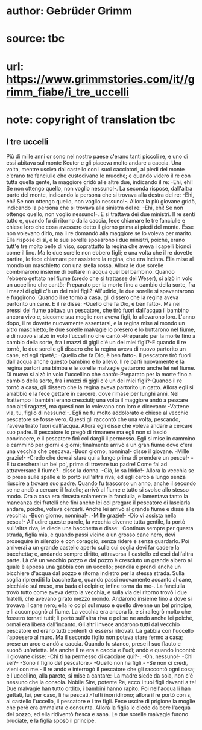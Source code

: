 # author: Gebrüder Grimm
# source: tbc
# url: https://www.grimmstories.com/it//grimm_fiabe/i_tre_uccelli
# note: copyright of translation tbc

## I tre uccelli 

Più di mille anni or sono nel nostro paese c'erano tanti piccoli re, e
uno di essi abitava sul monte Keuter e gli piaceva molto andare a
caccia. Una volta, mentre usciva dal castello con i suoi cacciatori, ai
piedi del monte c'erano tre fanciulle che custodivano le mucche; e
quando videro il re con tutta quella gente, la maggiore gridò alle altre
due, indicando il re: -Ehi, ehi! Se non ottengo quello, non voglio
nessuno!-. La seconda rispose, dall'altra parte del monte, indicando la
persona che si trovava alla destra del re: -Ehi, ehi! Se non ottengo
quello, non voglio nessuno!-. Allora la più giovane gridò, indicando la
persona che si trovava alla sinistra del re: -Ehi, ehi! Se non ottengo
quello, non voglio nessuno!-. E si trattava dei due ministri. Il re
sentì tutto e, quando fu di ritorno dalla caccia, fece chiamare le tre
fanciulle e chiese loro che cosa avessero detto il giorno prima ai piedi
del monte. Esse non volevano dirlo, ma il re domandò alla maggiore se lo
voleva per marito. Ella rispose di sì, e le sue sorelle sposarono i due
ministri, poiché‚ erano tutt'e tre molto belle di viso, soprattutto la
regina che aveva i capelli biondi come il lino. Ma le due sorelle non
ebbero figli; e una volta che il re dovette partire, le fece chiamare
per assistere la regina, che era incinta. Ella mise al mondo un
maschietto con una stella rossa. Allora le due sorelle combinarono
insieme di buttare in acqua quel bel bambino. Quando l'ebbero gettato
nel fiume (credo che si trattasse del Weser), si alzò in volo un
uccellino che cantò:-Preparato per la morte fino a cambio della sorte,
fra i mazzi di gigli c'è un dei miei figli?-All'udirlo, le due sorelle
si spaventarono e fuggirono. Quando il re tornò a casa, gli dissero che
la regina aveva partorito un cane. E il re disse: -Quello che fa Dio, è
ben fatto-. Ma nei pressi del fiume abitava un pescatore, che tirò fuori
dall'acqua il bambino ancora vivo e, siccome sua moglie non aveva
figli, lo allevarono loro. L'anno dopo, il re dovette nuovamente
assentarsi, e la regina mise al mondo un altro maschietto; le due
sorelle malvagie lo presero e lo buttarono nel fiume, e di nuovo si alzò
in volo l'uccellino che cantò:-Preparato per la morte fino a cambio
della sorte, fra i mazzi di gigli c'è un dei miei figli?-E quando il re
tornò, le due sorelle gli dissero che la regina aveva di nuovo partorito
un cane, ed egli ripeté‚: -Quello che fa Dio, è ben fatto-. Il pescatore
tirò fuori dall'acqua anche questo bambino e lo allevò. Il re partì
nuovamente e la regina partorì una bimba e le sorelle malvagie gettarono
anche lei nel fiume. Di nuovo si alzò in volo l'uccellino che
cantò:-Preparato per la morte fino a cambio della sorte, fra i mazzi di
gigli c'è un dei miei figli?-Quando il re tornò a casa, gli dissero che
la regina aveva partorito un gatto. Allora egli si arrabbiò e la fece
gettare in carcere, dove rimase per lunghi anni. Nel frattempo i bambini
erano cresciuti; una volta il maggiore andò a pescare con altri ragazzi,
ma questi non lo volevano con loro e dicevano: -Vattene via, tu, figlio
di nessuno!-. Egli ne fu molto addolorato e chiese al vecchio pescatore
se fosse vero. Questi gli raccontò che una volta, pescando, l'aveva
tirato fuori dall'acqua. Allora egli disse che voleva andare a cercare
suo padre. Il pescatore lo pregò di rimanere ma egli non si lasciò
convincere, e il pescatore finì col dargli il permesso. Egli si mise in
cammino e camminò per giorni e giorni; finalmente arrivò a un gran fiume
dove c'era una vecchia che pescava. -Buon giorno, nonnina!- disse il
giovane. -Mille grazie!- -Credo che dovrai stare qui a lungo prima di
prendere un pesce!- -E tu cercherai un bel po', prima di trovare tuo
padre! Come fai ad attraversare il fiume?- disse la donna. -Già, lo sa
Iddio!- Allora la vecchia se lo prese sulle spalle e lo portò
sull'altra riva; ed egli cercò a lungo senza riuscire a trovare suo
padre. Quando fu trascorso un anno, anche il secondo se ne andò a
cercare il fratello; arrivò al fiume e tutto si svolse allo stesso modo.
Ora a casa era rimasta solamente la fanciulla, e lamentava tanto la
mancanza dei fratelli che finì anche lei col pregare il pescatore di
lasciarla andare, poiché‚ voleva cercarli. Anche lei arrivò al grande
fiume e disse alla vecchia: -Buon giorno, nonnina!-. -Mille grazie!-
-Dio vi assista nella pesca!- All'udire queste parole, la vecchia
divenne tutta gentile, la portò sull'altra riva, le diede una bacchetta
e disse: -Continua sempre per questa strada, figlia mia, e quando passi
vicino a un grosso cane nero, devi proseguire in silenzio e con
coraggio, senza ridere e senza guardarlo. Poi arriverai a un grande
castello aperto sulla cui soglia devi far cadere la bacchetta; e,
andando sempre diritto, attraversa il castello ed esci dall'altra
parte. Là c'è un vecchio pozzo e dal pozzo è cresciuto un grande albero
al quale è appesa una gabbia con un uccello; prendila e prendi anche un
bicchiere d'acqua dal pozzo e ritorna indietro per la stessa strada.
Sulla soglia riprenditi la bacchetta e, quando passi nuovamente accanto
al cane, picchialo sul muso, ma bada di colpirlo; infine torna da me-.
La fanciulla trovò tutto come aveva detto la vecchia, e sulla via del
ritorno trovò i due fratelli, che avevano girato mezzo mondo. Andarono
insieme fino a dove si trovava il cane nero; ella lo colpì sul muso e
quello divenne un bel principe, e li accompagnò al fiume. La vecchia era
ancora là, e si rallegrò molto che fossero tornati tutti; li portò
sull'altra riva e poi se ne andò anche lei poiché‚ ormai era libera
dall'incanto. Gli altri invece andarono tutti dal vecchio pescatore ed
erano tutti contenti di essersi ritrovati. La gabbia con l'uccello
l'appesero al muro. Ma il secondo figlio non poteva stare fermo a casa;
prese un arco e andò a caccia. Quando fu stanco, prese il suo flauto e
suonò un'arietta. Ma anche il re era a caccia e l'udì; andò e quando
incontrò il giovane disse: -Chi ti ha permesso di cacciare qui?-. -Oh,
nessuno!- -Chi sei?- -Sono il figlio del pescatore.- -Quello non ha
figli.- -Se non ci credi, vieni con me.- Il re andò e interrogò il
pescatore che gli raccontò ogni cosa; e l'uccellino, alla parete, si
mise a cantare:-La madre siede da sola, non c'è nessuno che la consola.
Nobile Sire, potente Re, ecco i tuoi figli davanti a te! Due malvagie
han tutto ordito, i bambini hanno rapito. Poi nell'acqua li han
gettati, lui, per caso, li ha pescati.-Tutti inorridirono; allora il re
portò con s‚ al castello l'uccello, il pescatore e i tre figli. Fece
uscire di prigione la moglie che però era ammalata e consunta. Allora la
figlia le diede da bere l'acqua del pozzo, ed ella ridiventò fresca e
sana. Le due sorelle malvagie furono bruciate, e la figlia sposò il
principe.
